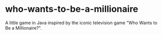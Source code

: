 # who-wants-to-be-a-millionaire

A little game in Java inspired by the iconic television game "Who Wants to Be a Millionaire?". 
